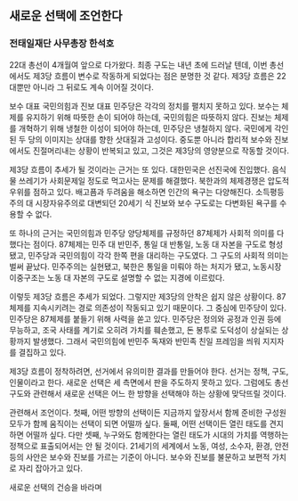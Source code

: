 ## 새로운 선택에 조언한다
### 전태일재단 사무총장 한석호

 
 
22대 총선이 4개월여 앞으로 다가왔다. 최종 구도는 내년 초에 드러날 텐데, 이번 총선에서도 제3당 흐름이 변수로 작동하게 되었다는 점은 분명한 것 같다. 제3당 흐름은 22대뿐만 아니라 그 뒤로도 계속 이어질 것이다.
 
보수 대표 국민의힘과 진보 대표 민주당은 각각의 정치를 펼치지 못하고 있다. 보수는 체제를 유지하기 위해 따뜻한 손이 되어야 하는데, 국민의힘은 따뜻하지 않다. 진보는 체제를 개혁하기 위해 냉철한 이성이 되어야 하는데, 민주당은 냉철하지 않다. 국민에게 각인된 두 당의 이미지는 상대를 향한 삿대질과 고성이다. 중도뿐 아니라 합리적 보수와 진보에서도 진절머리내는 상황이 반복되고 있고, 그것은 제3당의 영양분으로 작동할 것이다. 
 
제3당 흐름이 추세가 될 것이라는 근거는 또 있다. 대한민국은 선진국에 진입했다. 음식물 쓰레기가 사회문제일 정도로 먹고사는 문제를 해결했다. 북한과의 체제경쟁은 압도적 우위를 점하고 있다. 배고픔과 두려움을 해소하면 인간의 욕구는 다양해진다. 소득평등주의 대 시장자유주의로 대변되던 20세기 식 진보와 보수 구도로는 다변화된 욕구를 수용할 수 없다. 
 
또 하나의 근거는 국민의힘과 민주당 양당체제를 규정하던 87체제가 사회적 의미를 다 했다는 점이다. 87체제는 민주 대 반민주, 통일 대 반통일, 노동 대 자본을 구도로 형성됐고, 민주당과 국민의힘이 각각 한쪽 편을 대리하는 구도였다. 그 구도의 사회적 의미는 벌써 끝났다. 민주주의는 실현됐고, 북한은 통일을 미뤄야 하는 처지가 됐고, 노동시장 이중구조는 노동 대 자본의 구도로 설명할 수 없는 지경에 이르렀다. 
 
이렇듯 제3당 흐름은 추세가 되었다. 그렇지만 제3당의 안착은 쉽지 않은 상황이다. 87체제를 지속시키려는 경로 의존성이 작동되고 있기 때문이다. 그 중심에 민주당이 있다. 민주당은 87체제를 붙들기 위해 사력을 쏟고 있다. 민주당은 정의와 공정과 인권 등에 무능하고, 조국 사태를 계기로 오히려 가치를 훼손했고, 돈 봉투로 도덕성이 상실되는 상황까지 발생했다. 그래서 국민의힘에 반민주 독재와 반민족 친일 프레임을 씌워 지지자를 결집하고 있다. 
 
제3당 흐름이 정착하려면, 선거에서 유의미한 결과를 만들어야 한다. 선거는 정책, 구도, 인물이라고 한다. 새로운 선택은 세 측면에서 판을 주도하지 못하고 있다. 그럼에도 총선 구도와 관련해서 새로운 선택은 어느 한 방향을 선택해야 하는 상황에 맞닥뜨릴 것이다. 
 
관련해서 조언이다. 첫째, 어떤 방향의 선택이든 지금까지 앞장서서 함께 준비한 구성원 모두가 함께 움직이는 선택이 되면 어떨까 싶다. 둘째, 어떤 선택이든 열린 태도를 견지하면 어떨까 싶다. 다만 셋째, 누구와도 함께한다는 열린 태도가 시대의 가치를 역행하는 정책으로 표출되어서는 안 될 것이다. 21세기의 세계에서 노동, 여성, 소수자, 환경, 안전 등의 사안은 보수와 진보를 가르는 기준이 아니다. 보수와 진보를 불문하고 보편적 가치로 자리 잡아가고 있다. 
 
새로운 선택의 건승을 바라며